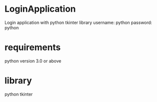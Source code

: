# LoginApplication
Login application with python tkinter library
username: python
password: python

# requirements
python version 3.0 or above

# library
python tkinter
